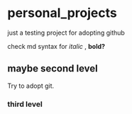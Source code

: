 # personal_projects
just a testing project for adopting github

check md syntax for *italic* , **bold?**

## maybe second level 
Try to adopt git.

### third level 
